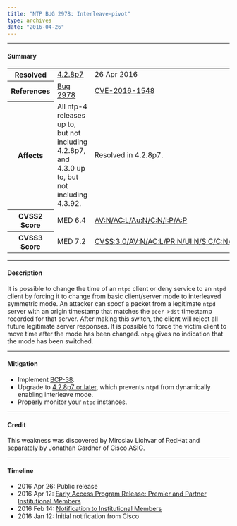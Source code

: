 ```yaml
---
title: "NTP BUG 2978: Interleave-pivot"
type: archives
date: "2016-04-26"
---
```


* * *

#### Summary

<table>
  <tbody>
	<tr>
		<th><b>Resolved</b></th>
		<td><a href="/support/securitynotice/4_2_8p7-release-announcement/">4.2.8p7</a></td>
		<td>26 Apr 2016</td>
	</tr>
	<tr>
		<th><b>References</b></th>
		<td><a href="https://bugs.ntp.org/show_bug.cgi?id=2978">Bug 2978</a></td>
		<td><a href="https://nvd.nist.gov/vuln/detail/CVE-2016-1548">CVE-2016-1548</a></td>
	</tr>
	<tr>
		<th><b>Affects</b></th>
		<td>All ntp-4 releases up to, but not including 4.2.8p7,<br> and 4.3.0 up to, but not including 4.3.92.</td>
		<td>Resolved in 4.2.8p7.</td>
	</tr>
	<tr>
		<th><b>CVSS2 Score</b></th>
		<td>MED 6.4</td>
		<td><a href="https://nvd.nist.gov/vuln-metrics/cvss/v2-calculator?calculator&version=2.0&vector=(AV:N/AC:L/Au:N/C:N/I:P/A:P)">AV:N/AC:L/Au:N/C:N/I:P/A:P</a></td>
	</tr>
	<tr>
		<th><b>CVSS3 Score<b></th>
		<td>MED 7.2</td>
		<td><a href="https://www.first.org/cvss/calculator/3.0#CVSS:3.0/AV:N/AC:L/PR:N/UI:N/S:C/C:N/I:L/A:L">CVSS:3.0/AV:N/AC:L/PR:N/UI:N/S:C/C:N/I:L/A:L</a></td>
	</tr>	
  </tbody>	
</table>

* * *
    
#### Description 

It is possible to change the time of an `ntpd` client or deny service to an `ntpd` client by forcing it to change from basic client/server mode to interleaved symmetric mode. An attacker can spoof a packet from a legitimate `ntpd` server with an origin timestamp that matches the `peer->dst` timestamp recorded for that server. After making this switch, the client will reject all future legitimate server responses. It is possible to force the victim client to move time after the mode has been changed. `ntpq` gives no indication that the mode has been switched.

* * *
    
#### Mitigation

* Implement [BCP-38](http://www.bcp38.info/index.php/Main_Page).
* Upgrade to [4.2.8p7 or later](/downloads/), which prevents `ntpd` from dynamically enabling interleave mode.
* Properly monitor your `ntpd` instances. 

* * *

#### Credit

This weakness was discovered by Miroslav Lichvar of RedHat and separately by Jonathan Gardner of Cisco ASIG.

* * *

#### Timeline

* 2016 Apr 26: Public release
* 2016 Apr 12: [Early Access Program Release: Premier and Partner Institutional Members](https://www.nwtime.org/membership/benefits/)
* 2016 Feb 14: [Notification to Institutional Members](https://www.nwtime.org/membership/benefits/)
* 2016 Jan 12: Initial notification from Cisco